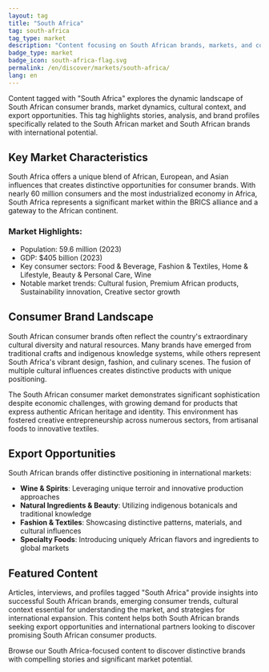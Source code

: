 ```yaml
---
layout: tag
title: "South Africa"
tag: south-africa
tag_type: market
description: "Content focusing on South African brands, markets, and consumer trends in Africa's most industrialized economy with distinctive cultural diversity and creative innovation."
badge_type: market
badge_icon: south-africa-flag.svg
permalink: /en/discover/markets/south-africa/
lang: en
---
```


Content tagged with "South Africa" explores the dynamic landscape of South African consumer brands, market dynamics, cultural context, and export opportunities. This tag highlights stories, analysis, and brand profiles specifically related to the South African market and South African brands with international potential.

## Key Market Characteristics

South Africa offers a unique blend of African, European, and Asian influences that creates distinctive opportunities for consumer brands. With nearly 60 million consumers and the most industrialized economy in Africa, South Africa represents a significant market within the BRICS alliance and a gateway to the African continent.

### Market Highlights:
- Population: 59.6 million (2023)
- GDP: $405 billion (2023)
- Key consumer sectors: Food & Beverage, Fashion & Textiles, Home & Lifestyle, Beauty & Personal Care, Wine
- Notable market trends: Cultural fusion, Premium African products, Sustainability innovation, Creative sector growth

## Consumer Brand Landscape

South African consumer brands often reflect the country's extraordinary cultural diversity and natural resources. Many brands have emerged from traditional crafts and indigenous knowledge systems, while others represent South Africa's vibrant design, fashion, and culinary scenes. The fusion of multiple cultural influences creates distinctive products with unique positioning.

The South African consumer market demonstrates significant sophistication despite economic challenges, with growing demand for products that express authentic African heritage and identity. This environment has fostered creative entrepreneurship across numerous sectors, from artisanal foods to innovative textiles.

## Export Opportunities

South African brands offer distinctive positioning in international markets:

- **Wine & Spirits**: Leveraging unique terroir and innovative production approaches
- **Natural Ingredients & Beauty**: Utilizing indigenous botanicals and traditional knowledge
- **Fashion & Textiles**: Showcasing distinctive patterns, materials, and cultural influences
- **Specialty Foods**: Introducing uniquely African flavors and ingredients to global markets

## Featured Content

Articles, interviews, and profiles tagged "South Africa" provide insights into successful South African brands, emerging consumer trends, cultural context essential for understanding the market, and strategies for international expansion. This content helps both South African brands seeking export opportunities and international partners looking to discover promising South African consumer products.

Browse our South Africa-focused content to discover distinctive brands with compelling stories and significant market potential.